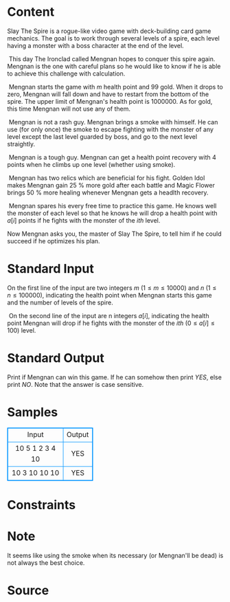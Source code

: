 
# Content

Slay The Spire is a rogue-like video game with deck-building card game mechanics. The goal is to work through several levels of a spire, each level having a monster with a boss character at the end of the level.

​	This day The Ironclad called Mengnan hopes to conquer this spire again. Mengnan is the one with careful plans so he would like to know if he is able to achieve this challenge with calculation.

​	Mengnan starts the game with $m$ health point and $99$ gold. When it drops to zero, Mengnan will fall down and have to restart from the bottom of the spire. The upper limit of Mengnan's health point is $1000000$. As for gold, this time Mengnan will not use any of them.

​	Mengnan is not a rash guy. Mengnan brings a smoke with himself. He can use (for only once) the smoke to escape fighting with the monster of any level except the last level guarded by boss, and go to the next level straightly. 

​	Mengnan is a tough guy. Mengnan can get a health point recovery with $4$ points when he climbs up one level (whether using smoke).

​	Mengnan has two relics which are beneficial for his fight. Golden Idol makes Mengnan gain $25$ % more gold after each battle and Magic Flower brings $50$ % more healing whenever Mengnan gets a headlth recovery.

​	Mengnan spares his every free time to practice this game. He knows well the monster of each level so that he knows he will drop a health point with $a[i]$ points if he fights with the monster of the $ith$ level.

 Now Mengnan asks you, the master of Slay The Spire, to tell him if he could succeed if he optimizes his plan.

# Standard Input

On the first line of the input are two integers $m$ ($1 \leq m \leq 10000$) and $n$ ($1 \leq n \leq 100000$), indicating the health point when Mengnan starts this game and the number of levels of the spire.

​	On the second line of the input are n integers $a[i]$, indicating the health point Mengnan will drop if he fights with the monster of the $ith$ ($0 \leq a[i] \leq 100$) level.

# Standard Output

Print if Mengnan can win this game. If he can somehow then print $YES$, else print $NO$. Note that the answer is case sensitive.

# Samples

<style>
        table,table tr th, table tr td { border:1px solid #0094ff; }
        table { width: 200px; min-height: 25px; line-height: 25px; text-align: center; border-collapse: collapse;}   
    </style>
<table>
	<tr>
		<td>Input</td>
		<td>Output</td>
	</tr>
<tr><td>10 5
1 2 3 4 10</td><td>YES</td></tr><tr><td>10 3
10 10 10</td><td>YES</td></tr></table>


# Constraints



# Note

It seems like using the smoke when its necessary (or Mengnan'll be dead) is not always the best choice.

# Source


